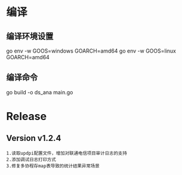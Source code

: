 # 编译
## 编译环境设置
go env -w GOOS=windows GOARCH=amd64
go env -w GOOS=linux GOARCH=amd64

## 编译命令
go build -o ds_ana main.go

# Release
## Version v1.2.4
    1.读取updpi配置文件，增加对联通电信项目审计日志的支持
    2.添加调试日志打印方式
    3.修复多协程存map表导致的统计结果异常场景
    
